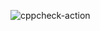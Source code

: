 ![cppcheck-action](https://github.com/99002643/SDLC_Assignment/workflows/cppcheck-action/badge.svg)
